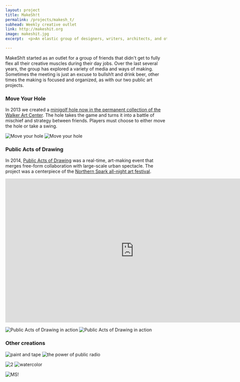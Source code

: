 ```yaml
---
layout: project
title: MakeSh!t
permalink: /projects/makesh_t/
subhead: Weekly creative outlet
link: http://makeshit.org
image: makeshit.jpg
excerpt:  <p>An elastic group of designers, writers, architects, and other creative pals meet weekly for late-night sessions of creative <em>making</em>. Sometimes just an excuse to drink beer and doodle aimlessly and/or make noise, the collaboration has borne fruit into two public art projects.</p>

---
```


MakeSh!t started as an outlet for a group of friends that didn't get to fully flex all their creative muscles during their day jobs. Over the last several years, the group has explored a variety of media and ways of making. Sometimes the meeting is just an excuse to bullsh!t and drink beer, other times the making is focused and organized, as with our two public art projects.


### Move Your Hole

In 2013 we created a [minigolf hole now in the permanent collection of the Walker Art Center](http://www.walkerart.org/magazine/2013/walker-art-center-artist-mini-golf). The hole takes the game and turns it into a battle of mischief and strategy between friends. Players must choose to either move the hole or take a swing.

<img src='/images/ms/myh.jpg' alt="Move your hole" class="up-1"/> <img src='/images/ms/myh-jn.jpg' alt="Move your hole" class="up-2"/>


### Public Acts of Drawing

In 2014, [Public Acts of Drawing](http://makeshit.org/public-acts-of-drawing) was a real-time, art-making event that merges free-form collaboration with large-scale urban spectacle. The project was a centerpiece of the [Northern Spark all-night art festival](http://northernspark.org/).

<div class='flex-video'>
<iframe src="https://player.vimeo.com/video/98007225?byline=0&portrait=0" width="800" height="448" frameborder="0" webkitallowfullscreen mozallowfullscreen allowfullscreen></iframe></div>


<img src='/images/ms/paod-action.jpg' srcset='/images/ms/paod-action-2x.jpg 2x' alt="Public Acts of Drawing in action" class="up-1"/> <img src='/images/ms/paod-wall.jpg' srcset='/images/ms/paod-wall-2x.jpg 2x' alt="Public Acts of Drawing in action" class="up-2"/>

### Other creations

<img src='/images/ms/mao.jpg' srcset='/images/ms/mao-2x.jpg 2x' alt="paint and tape" class="up-1"/> <img src='/images/ms/public-radio.jpg' srcset='/images/ms/public-radio-2x.jpg 2x' alt="the power of public radio" class="up-2"/>

<img src='/images/ms/2.jpg' srcset='/images/ms/2-2x.jpg 2x' alt="2" class="up-1"/> <img src='/images/ms/watercolor.jpg' srcset='/images/ms/watercolor-2x.jpg 2x' alt="watercolor" class="up-2"/>

<img src='/images/ms/ms-print.jpg' srcset='/images/ms/ms-print-2x.jpg 2x' alt="MS!" />






